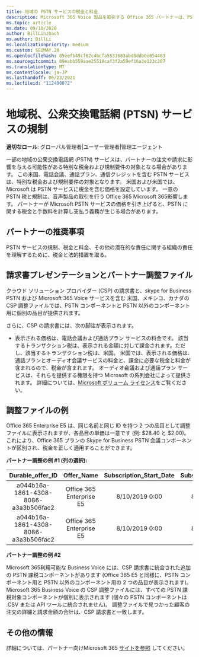 ```yaml
---
title: 地域の PSTN サービスの税金と料金
description: Microsoft 365 Voice 製品を取引する Office 365 パートナーは、PSTN サービスに関する地域の税金、料金、または規制要件の対象となる場合があります。
ms.topic: article
ms.date: 09/10/2020
author: BillLinzbach
ms.author: BillLi
ms.localizationpriority: medium
ms.custom: SEOMAY.20
ms.openlocfilehash: 85eefb49cf62c4bcfa5533683abd8ddb0e854463
ms.sourcegitcommit: 09eabb559aae25518caf3f2a59ef16a3e123c207
ms.translationtype: MT
ms.contentlocale: ja-JP
ms.lasthandoff: 06/23/2021
ms.locfileid: "112490072"
---
```

# <a name="regional-taxes-regulations-for-public-switched-telephone-network-ptsn-services"></a>地域税、公衆交換電話網 (PTSN) サービスの規制

**適切なロール**: グローバル管理者|ユーザー管理者|管理エージェント

一部の地域の公衆交換電話網 (PSTN) サービスは、パートナーの注文や請求に影響を与える可能性がある特別な税金および規制要件の対象となる場合があります。 この米国、電話会議、通話プラン、通信クレジットを含む PSTN サービスは、特別な税金および規制要件の対象となります。 米国および米国では、Microsoft は PSTN サービスに税金を含む価格を設定しています。  一意の PSTN 税と規制は、音声製品の取引を行う Office 365 Microsoft 365影響します。  パートナーが Microsoft PSTN サービスの価格を引き上げると、PSTN に関する税金と手数料を計算し支払う義務が生じる場合があります。

## <a name="partner-recommendations"></a>パートナーの推奨事項

PSTN サービスの規制、税金と料金、その他の潜在的な責任に関する組織の責任を理解するために、税金と法的措置を取る。

## <a name="invoice-presentation-and-partner-reconciliation-file"></a>請求書プレゼンテーションとパートナー調整ファイル

クラウド ソリューション プロバイダー (CSP) の請求書と、skype for Business PSTN および Microsoft 365 Voice サービスを含む 米国、メキシコ、カナダの CSP 調整ファイルでは、PSTN コンポーネントと PSTN 以外のコンポーネント用に個別の品目が提供されます。

さらに、CSP の請求書には、次の脚注が表示されます。

* 表示される価格は、電話会議および通話プラン サービスの料金です。  該当するトランザクション税は、表示される金額に対して課金されます。ただし、該当するトランザクション税は、米国。  米国では、表示される価格は、通話プランとオーディオ会議サービスの料金と、課金に必要な税金と料金が含まれるので、税金が含まれます。  オーディオ会議および通話プラン サービスは、それらを提供する権限を持つ Microsoft の系列会社によって提供されます。  詳細については、[Microsoft ボリューム ライセンス](https://go.microsoft.com/fwlink/?LinkId=690247)をご覧ください。

## <a name="reconciliation-file-example"></a>調整ファイルの例

Office 365 Enterprise E5 は、同じ名前と同じ ID を持つ 2 つの品目として調整ファイルに表示されますが、各品目の単価は一意です (例: $28.40 と $2.00)。 これにより、Office 365 プランの Skype for Business PSTN 会議コンポーネントが区別され、税金を正しく適用することができます。

**パートナー調整の例 #1 (列の選択):**

|**Durable_offer_ID**|**Offer_Name**|**Subscription_Start_Date**|**Subscription_End_Date**|**Charge_Start_Date**|**Charge_End_Date**|**Charge_Type**|**Unit_Price**|
|:----:|:----:|:----:|:----:|:----:|:----:|:----:|:----:|
|a044b16a-1861-4308-8086-a3a3b506fac2   |Office 365 Enterprise E5   |8/10/2019 0:00   |8/11/2019 0:00   |8/11/2019 0:00|9/10/2019 0:00   |Cycle fee   |28.40   |
|a044b16a-1861-4308-8086-a3a3b506fac2   |Office 365 Enterprise E5   |8/10/2019 0:00   |8/11/2019 0:00   |8/11/2019 0:00   |9/10/2019 0:00   |Cycle fee   |2.00   |

**パートナー調整の例 #2**

Microsoft 365利用可能な Business Voice には、CSP 請求書に統合された追加の PSTN 課税コンポーネントがあります (Office 365 E5 と同様に、PSTN コンポーネント用と PSTN 以外のコンポーネント用の 2 つの品目が表示されます)。  Microsoft 365 Business Voice の CSP 調整ファイルには、すべての PSTN 課税対象コンポーネントが個別に表示されます (個々の PSTN コンポーネントは .CSV または API ツールに統合されません)。  調整ファイルで見つかった顧客の注文の詳細と請求金額の合計は、CSP 請求書と一致します。

## <a name="additional-resources"></a>その他の情報
詳細については、パートナー向けMicrosoft 365 [サイトを参照](https://www.microsoft.com/microsoft-365/partners/) してください。


